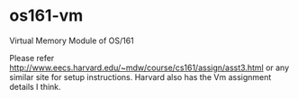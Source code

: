 os161-vm
========

Virtual Memory Module of OS/161

Please refer http://www.eecs.harvard.edu/~mdw/course/cs161/assign/asst3.html or any similar site for setup instructions.
Harvard also has the Vm assignment details I think.
